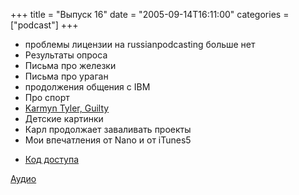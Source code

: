 +++
title = "Выпуск 16"
date = "2005-09-14T16:11:00"
categories = ["podcast"]
+++


- проблемы лицензии на russianpodcasting больше нет
- Результаты опроса
- Письма про железки
- Письма про ураган
- продолжения общения с IBM
- Про спорт
- [Karmyn Tyler, Guilty](http://music.podshow.com/music/listeners/artistdetails.php?BandHash=345cf5daf3fe2f6745d8d0e09e4b7d7b)
- Детские картинки
- Карл продолжает заваливать проекты
- Мои впечатления от Nano и от iTunes5


* [Код доступа](http://www.echo.msk.ru/programs/code/38656/)


[Аудио](http://archive.rucast.net/uwp/media/ump_podcast16.mp3)
<audio src="http://archive.rucast.net/uwp/media/ump_podcast16.mp3" preload="none">